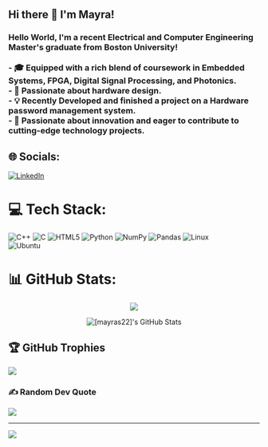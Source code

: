 ## Hi there 👋 I'm Mayra!

### Hello World, I'm a recent Electrical and Computer Engineering Master's graduate from Boston University! <br><br>- 🎓 Equipped with a rich blend of coursework in **Embedded Systems, FPGA, Digital Signal Processing, and Photonics**.<br>- 🔧 Passionate about hardware design.<br>- 💡 Recently Developed and finished a project on a Hardware password management system.<br>- 🌟 Passionate about innovation and eager to contribute to cutting-edge technology projects.<br>
## 🌐 Socials:
[![LinkedIn](https://img.shields.io/badge/LinkedIn-%230077B5.svg?logo=linkedin&logoColor=white)](https://www.linkedin.com/in/mayra-teixeira-b9a324179/) 

# 💻 Tech Stack:
![C++](https://img.shields.io/badge/c++-%2300599C.svg?style=for-the-badge&logo=c%2B%2B&logoColor=white) ![C](https://img.shields.io/badge/c-%2300599C.svg?style=for-the-badge&logo=c&logoColor=white) ![HTML5](https://img.shields.io/badge/html5-%23E34F26.svg?style=for-the-badge&logo=html5&logoColor=white) ![Python](https://img.shields.io/badge/python-3670A0?style=for-the-badge&logo=python&logoColor=ffdd54) ![NumPy](https://img.shields.io/badge/numpy-%23013243.svg?style=for-the-badge&logo=numpy&logoColor=white) ![Pandas](https://img.shields.io/badge/pandas-%23150458.svg?style=for-the-badge&logo=pandas&logoColor=white)
![Linux](https://img.shields.io/badge/Linux-FCC624?style=for-the-badge&logo=linux&logoColor=black)  
![Ubuntu](https://img.shields.io/badge/Ubuntu-E95420?style=for-the-badge&logo=ubuntu&logoColor=white)

# 📊 GitHub Stats:
<p align="center">
  <img src="https://github-readme-stats.vercel.app/api?username=mayras22&theme=light&hide_border=false&include_all_commits=true&count_private=true&bg_color=ADD8E6"/>
</p>


<div align="center">
  <img src="https://github-profile-summary-cards.vercel.app/api/cards/profile-details?username=mayras22&bg_color=ADD8E6&title_color=000000&text_color=000000" alt="[mayras22]'s GitHub Stats"/>
</div>




## 🏆 GitHub Trophies
![](https://github-profile-trophy.vercel.app/?username=mayras22&theme=radical&no-frame=false&no-bg=false&margin-w=4)

### ✍️ Random Dev Quote
![](https://quotes-github-readme.vercel.app/api?type=horizontal&theme=radical)

---
[![](https://visitcount.itsvg.in/api?id=mayras22&icon=0&color=3)](https://visitcount.itsvg.in)

<!-- Proudly created with GPRM ( https://gprm.itsvg.in ) -->
